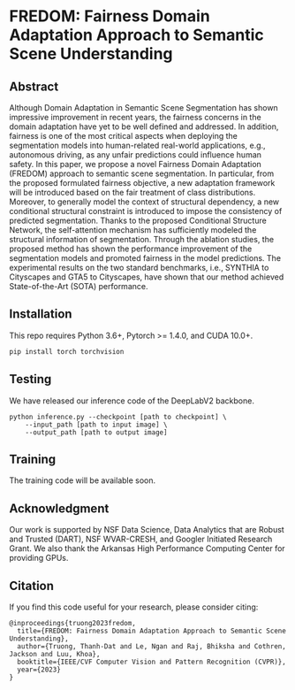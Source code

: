
# FREDOM: Fairness Domain Adaptation Approach to Semantic Scene Understanding

## Abstract

Although Domain Adaptation in Semantic Scene Segmentation has shown impressive improvement in recent years,
the fairness concerns in the domain adaptation have yet to be well defined and addressed. In addition, fairness is one of the most critical aspects when deploying the segmentation models into human-related real-world applications, e.g., autonomous driving, as any unfair predictions could influence human safety. In this paper, we propose a novel Fairness Domain Adaptation (FREDOM) approach to semantic scene segmentation. In particular, from the proposed formulated fairness objective, a new adaptation framework will be introduced based on the fair treatment of class distributions. Moreover, to generally model the context of structural dependency, a new conditional structural constraint is introduced to impose the consistency of predicted segmentation. Thanks to the proposed Conditional Structure Network, the self-attention mechanism has sufficiently modeled the structural information of segmentation. Through the ablation studies, the proposed method has shown the performance improvement of the segmentation models and promoted fairness in the model predictions. The experimental results on the two standard benchmarks, i.e., SYNTHIA to Cityscapes and GTA5 to Cityscapes, have shown that our method achieved State-of-the-Art (SOTA) performance.

## Installation
This repo requires Python 3.6+, Pytorch >= 1.4.0, and CUDA 10.0+.
```bash
pip install torch torchvision
```

## Testing
We have released our inference code of the DeepLabV2 backbone.
```
python inference.py --checkpoint [path to checkpoint] \
	--input_path [path to input image] \
	--output_path [path to output image]
```

## Training
The training code will be available soon.


## Acknowledgment

Our work is supported by NSF Data Science, Data Analytics that are Robust and Trusted (DART), NSF WVAR-CRESH, and Googler Initiated Research Grant.
We also thank the Arkansas High Performance Computing Center for providing GPUs.

## Citation
If you find this code useful for your research, please consider citing:
```
@inproceedings{truong2023fredom,
  title={FREDOM: Fairness Domain Adaptation Approach to Semantic Scene Understanding},
  author={Truong, Thanh-Dat and Le, Ngan and Raj, Bhiksha and Cothren, Jackson and Luu, Khoa},
  booktitle={IEEE/CVF Computer Vision and Pattern Recognition (CVPR)},
  year={2023}
}

